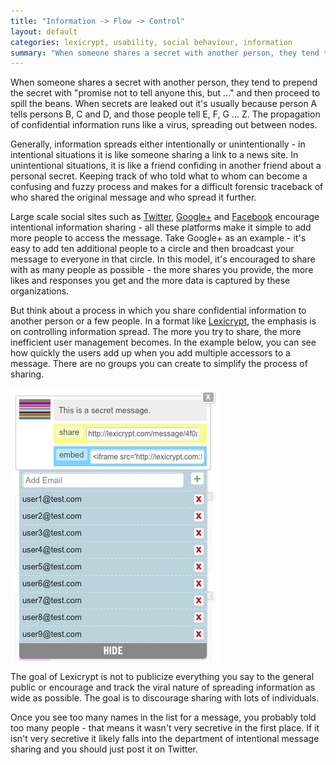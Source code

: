 ```yaml
---
title: "Information -> Flow -> Control"
layout: default
categories: lexicrypt, usability, social behaviour, information
summary: "When someone shares a secret with another person, they tend to prepend the secret with &quot;promise not to tell anyone this, but ...&quot; and then spill the beans. When secrets are leaked out it's usually because person A tells persons B, C and D, and those people tell E, F, G ... Z. The propagation of confidential information runs like a virus, spreading out between nodes."
---
```


When someone shares a secret with another person, they tend to prepend the secret with "promise not to tell anyone this, but ..." and then proceed to spill the beans. When secrets are leaked out it's usually because person A tells persons B, C and D, and those people tell E, F, G ... Z. The propagation of confidential information runs like a virus, spreading out between nodes.

Generally, information spreads either intentionally or unintentionally - in intentional situations it is like someone sharing a link to a news site. In unintentional situations, it is like a friend confiding in another friend about a personal secret. Keeping track of who told what to whom can become a confusing and fuzzy process and makes for a difficult forensic traceback of who shared the original message and who spread it further.

Large scale social sites such as [Twitter](http://twitter.com), [Google+](http://plus.google.com) and [Facebook](http://facebook.com) encourage intentional information sharing - all these platforms make it simple to add more people to access the message. Take Google+ as an example - it's easy to add ten additional people to a circle and then broadcast your message to everyone in that circle. In this model, it's encouraged to share with as many people as possible - the more shares you provide, the more likes and responses you get and the more data is captured by these organizations.

But think about a process in which you share confidential information to another person or a few people. In a format like [Lexicrypt](http://lexicrypt.com), the emphasis is on controlling information spread. The more you try to share, the more inefficient user management becomes. In the example below, you can see how quickly the users add up when you add multiple accessors to a message. There are no groups you can create to simplify the process of sharing.

<img src="/images/lexicrypt-shares.jpg">

The goal of Lexicrypt is not to publicize everything you say to the general public or encourage and track the viral nature of spreading information as wide as possible. The goal is to discourage sharing with lots of individuals. 

Once you see too many names in the list for a message, you probably told too many people - that means it wasn't very secretive in the first place. If it isn't very secretive it likely falls into the department of intentional message sharing and you should just post it on Twitter.
